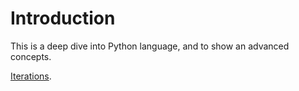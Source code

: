 # Introduction

This is a deep dive into Python language, and to show an advanced concepts.


[Iterations](iterations.md).  
